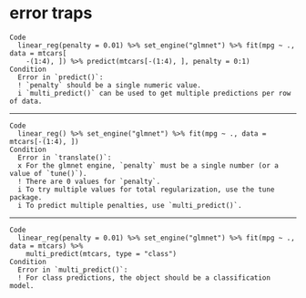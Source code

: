 # error traps

    Code
      linear_reg(penalty = 0.01) %>% set_engine("glmnet") %>% fit(mpg ~ ., data = mtcars[
        -(1:4), ]) %>% predict(mtcars[-(1:4), ], penalty = 0:1)
    Condition
      Error in `predict()`:
      ! `penalty` should be a single numeric value.
      i `multi_predict()` can be used to get multiple predictions per row of data.

---

    Code
      linear_reg() %>% set_engine("glmnet") %>% fit(mpg ~ ., data = mtcars[-(1:4), ])
    Condition
      Error in `translate()`:
      x For the glmnet engine, `penalty` must be a single number (or a value of `tune()`).
      ! There are 0 values for `penalty`.
      i To try multiple values for total regularization, use the tune package.
      i To predict multiple penalties, use `multi_predict()`.

---

    Code
      linear_reg(penalty = 0.01) %>% set_engine("glmnet") %>% fit(mpg ~ ., data = mtcars) %>%
        multi_predict(mtcars, type = "class")
    Condition
      Error in `multi_predict()`:
      ! For class predictions, the object should be a classification model.

